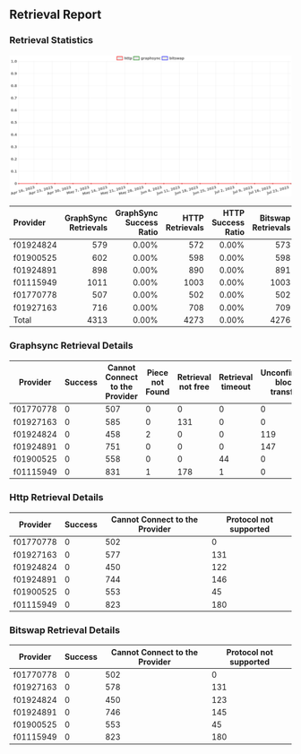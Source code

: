 ## Retrieval Report
### Retrieval Statistics
<img src="https://raw.githubusercontent.com/data-preservation-programs/filplus-checker-assets/main/filecoin-project/filecoin-plus-large-datasets/issues/311/1690401018692.png"/>

| Provider  | GraphSync Retrievals | GraphSync Success Ratio | HTTP Retrievals | HTTP Success Ratio | Bitswap Retrievals | Bitswap Success Ratio |
| :-------- | -------------------: | ----------------------: | --------------: | -----------------: | -----------------: | --------------------: |
| f01924824 |                  579 |                   0.00% |             572 |              0.00% |                573 |                 0.00% |
| f01900525 |                  602 |                   0.00% |             598 |              0.00% |                598 |                 0.00% |
| f01924891 |                  898 |                   0.00% |             890 |              0.00% |                891 |                 0.00% |
| f01115949 |                 1011 |                   0.00% |            1003 |              0.00% |               1003 |                 0.00% |
| f01770778 |                  507 |                   0.00% |             502 |              0.00% |                502 |                 0.00% |
| f01927163 |                  716 |                   0.00% |             708 |              0.00% |                709 |                 0.00% |
| Total     |                 4313 |                   0.00% |            4273 |              0.00% |               4276 |                 0.00% |

### Graphsync Retrieval Details
| Provider  | Success | Cannot Connect to the Provider | Piece not Found | Retrieval not free | Retrieval timeout | Unconfirmed block transfer |
| --------- | ------- | ------------------------------ | --------------- | ------------------ | ----------------- | -------------------------- |
| f01770778 | 0       | 507                            | 0               | 0                  | 0                 | 0                          |
| f01927163 | 0       | 585                            | 0               | 131                | 0                 | 0                          |
| f01924824 | 0       | 458                            | 2               | 0                  | 0                 | 119                        |
| f01924891 | 0       | 751                            | 0               | 0                  | 0                 | 147                        |
| f01900525 | 0       | 558                            | 0               | 0                  | 44                | 0                          |
| f01115949 | 0       | 831                            | 1               | 178                | 1                 | 0                          |

### Http Retrieval Details
| Provider  | Success | Cannot Connect to the Provider | Protocol not supported |
| --------- | ------- | ------------------------------ | ---------------------- |
| f01770778 | 0       | 502                            | 0                      |
| f01927163 | 0       | 577                            | 131                    |
| f01924824 | 0       | 450                            | 122                    |
| f01924891 | 0       | 744                            | 146                    |
| f01900525 | 0       | 553                            | 45                     |
| f01115949 | 0       | 823                            | 180                    |

### Bitswap Retrieval Details
| Provider  | Success | Cannot Connect to the Provider | Protocol not supported |
| --------- | ------- | ------------------------------ | ---------------------- |
| f01770778 | 0       | 502                            | 0                      |
| f01927163 | 0       | 578                            | 131                    |
| f01924824 | 0       | 450                            | 123                    |
| f01924891 | 0       | 746                            | 145                    |
| f01900525 | 0       | 553                            | 45                     |
| f01115949 | 0       | 823                            | 180                    |

